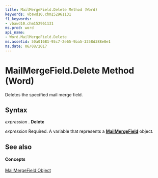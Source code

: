 ```yaml
---
title: MailMergeField.Delete Method (Word)
keywords: vbawd10.chm152961131
f1_keywords:
- vbawd10.chm152961131
ms.prod: word
api_name:
- Word.MailMergeField.Delete
ms.assetid: 50a01681-95c7-2e65-9ba5-3258d388e0e1
ms.date: 06/08/2017
---
```



# MailMergeField.Delete Method (Word)

Deletes the specified mail merge field.


## Syntax

 _expression_ . **Delete**

 _expression_ Required. A variable that represents a **[MailMergeField](Word.MailMergeField.md)** object.


## See also


#### Concepts


[MailMergeField Object](Word.MailMergeField.md)


